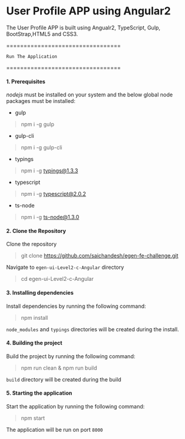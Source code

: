 User Profile APP using Angular2
=================================

The User Profile APP is built using Angualr2, TypeScript, Gulp, BootStrap,HTML5 and CSS3. 

=================================

	Run The Application

=================================

#### 1. Prerequisites

*nodejs* must be installed on your system and the below global node packages must be installed:

- gulp

> npm i -g gulp

- gulp-cli

> npm i -g gulp-cli

- typings

> npm i -g typings@1.3.3

- typescript

> npm i -g typescript@2.0.2

- ts-node

> npm i -g ts-node@1.3.0

#### 2. Clone the Repository

Clone the repository

> git clone https://github.com/saichandesh/egen-fe-challenge.git

Navigate to `egen-ui-Level2-c-Angular` directory

> cd egen-ui-Level2-c-Angular

#### 3. Installing dependencies

Install dependencies by running the following command:

> npm install

`node_modules` and `typings` directories will be created during the install.

#### 4. Building the project

Build the project by running the following command:

> npm run clean & npm run build

`build` directory will be created during the build

#### 5. Starting the application

Start the application by running the following command:

> npm start

The application will be run on port `8000`
